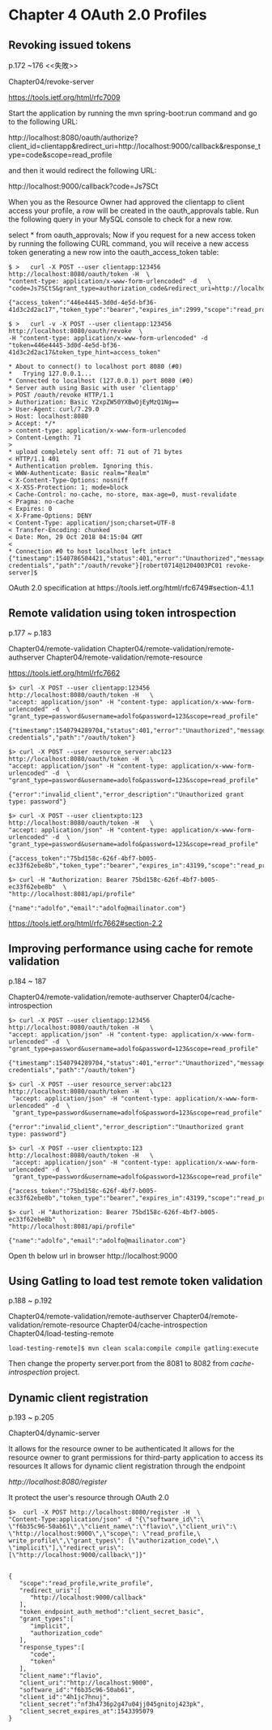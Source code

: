 # Chapter 4  OAuth 2.0 Profiles

## Revoking issued tokens
p.172 ~176
<<失敗>>

Chapter04/​revoke-​server
 
https://tools.ietf.org/html/rfc7009 

 

Start the application by running the mvn spring-boot:run command and go to the following URL:

http://localhost:8080/oauth/authorize?client_id=clientapp&redirect_uri=http://localhost:9000/callback&response_type=code&scope=read_profile

and then it would redirect the following URL:

http://localhost:9000/callback?code=Js7SCt

When you as the Resource Owner had approved the clientapp to client access your profile, a row will be created in the oauth_approvals table. Run the following query in your MySQL console to check for a new row.

select * from oauth_approvals;
Now if you request for a new access token by running the following CURL command, you will receive a new access token generating a new row into the oauth_access_token table:

```
$ >   curl -X POST --user clientapp:123456 http://localhost:8080/oauth/token -H  \
"content-type: application/x-www-form-urlencoded" -d   \
"code=Js7SCtS&grant_type=authorization_code&redirect_uri=http://localhost:9000/callback&scope=read_profile"

{"access_token":"446e4445-3d0d-4e5d-bf36-41d3c2d2ac17","token_type":"bearer","expires_in":2999,"scope":"read_profile"}

$ >   curl -v -X POST --user clientapp:123456 http://localhost:8080/oauth/revoke  \
-H "content-type: application/x-www-form-urlencoded" -d "token=446e4445-3d0d-4e5d-bf36-41d3c2d2ac17&token_type_hint=access_token"

* About to connect() to localhost port 8080 (#0)
*   Trying 127.0.0.1...
* Connected to localhost (127.0.0.1) port 8080 (#0)
* Server auth using Basic with user 'clientapp'
> POST /oauth/revoke HTTP/1.1
> Authorization: Basic Y2xpZW50YXBwOjEyMzQ1Ng==
> User-Agent: curl/7.29.0
> Host: localhost:8080
> Accept: */*
> content-type: application/x-www-form-urlencoded
> Content-Length: 71
> 
* upload completely sent off: 71 out of 71 bytes
< HTTP/1.1 401 
* Authentication problem. Ignoring this.
< WWW-Authenticate: Basic realm="Realm"
< X-Content-Type-Options: nosniff
< X-XSS-Protection: 1; mode=block
< Cache-Control: no-cache, no-store, max-age=0, must-revalidate
< Pragma: no-cache
< Expires: 0
< X-Frame-Options: DENY
< Content-Type: application/json;charset=UTF-8
< Transfer-Encoding: chunked
< Date: Mon, 29 Oct 2018 04:15:04 GMT
< 
* Connection #0 to host localhost left intact
{"timestamp":1540786504421,"status":401,"error":"Unauthorized","message":"Bad credentials","path":"/oauth/revoke"}[robert0714@1204003PC01 revoke-server]$ 

```

OAuth 2.0
specification at https:/​/tools.ietf.org/html/rfc6749#section-4.1.1


## Remote validation using token introspection
p.177 ~ p.183

Chapter04/​remote-validation
Chapter04/​remote-validation/remote-authserver
Chapter04/​remote-validation/remote-resource

https://tools.ietf.org/html/rfc7662

 ```
$> curl -X POST --user clientapp:123456 http://localhost:8080/oauth/token -H   \
"accept: application/json" -H "content-type: application/x-www-form-urlencoded" -d  \
"grant_type=password&username=adolfo&password=123&scope=read_profile"

{"timestamp":1540794289704,"status":401,"error":"Unauthorized","message":"Bad credentials","path":"/oauth/token"}

$> curl -X POST --user resource_server:abc123 http://localhost:8080/oauth/token -H   \
 "accept: application/json" -H "content-type: application/x-www-form-urlencoded" -d  \
 "grant_type=password&username=adolfo&password=123&scope=read_profile"

{"error":"invalid_client","error_description":"Unauthorized grant type: password"}

$> curl -X POST --user clientxpto:123 http://localhost:8080/oauth/token -H   \
 "accept: application/json" -H "content-type: application/x-www-form-urlencoded" -d  \
 "grant_type=password&username=adolfo&password=123&scope=read_profile"

{"access_token":"75bd158c-626f-4bf7-b005-ec33f62ebe8b","token_type":"bearer","expires_in":43199,"scope":"read_profile"}

$> curl -H "Authorization: Bearer 75bd158c-626f-4bf7-b005-ec33f62ebe8b"  \
"http://localhost:8081/api/profile"

{"name":"adolfo","email":"adolfo@mailinator.com"}

```

https://tools.ietf.org/html/rfc7662#section-2.2



## Improving performance using cache for remote validation
p.184 ~ 187
 

Chapter04/​remote-validation/remote-authserver
Chapter04/cache-introspection
 

```
$> curl -X POST --user clientapp:123456 http://localhost:8080/oauth/token -H   \
"accept: application/json" -H "content-type: application/x-www-form-urlencoded" -d  \
"grant_type=password&username=adolfo&password=123&scope=read_profile"

{"timestamp":1540794289704,"status":401,"error":"Unauthorized","message":"Bad credentials","path":"/oauth/token"}

$> curl -X POST --user resource_server:abc123 http://localhost:8080/oauth/token -H   \
 "accept: application/json" -H "content-type: application/x-www-form-urlencoded" -d  \
 "grant_type=password&username=adolfo&password=123&scope=read_profile"

{"error":"invalid_client","error_description":"Unauthorized grant type: password"}

$> curl -X POST --user clientxpto:123 http://localhost:8080/oauth/token -H   \
 "accept: application/json" -H "content-type: application/x-www-form-urlencoded" -d  \
 "grant_type=password&username=adolfo&password=123&scope=read_profile"

{"access_token":"75bd158c-626f-4bf7-b005-ec33f62ebe8b","token_type":"bearer","expires_in":43199,"scope":"read_profile"}

$> curl -H "Authorization: Bearer 75bd158c-626f-4bf7-b005-ec33f62ebe8b"  \
"http://localhost:8081/api/profile"

{"name":"adolfo","email":"adolfo@mailinator.com"}

```

Open th below url in browser
http://localhost:9000

## Using Gatling to load test remote token validation
p.188 ~ p.192

Chapter04/​remote-validation/remote-authserver
Chapter04/​remote-validation/remote-resource
Chapter04/cache-introspection 
Chapter04/load-testing-remote

```
load-testing-remote]$ mvn clean scala:compile compile gatling:execute
```

Then change the property server.port from the 8081 to 8082 from  *cache-introspection* project.

## Dynamic client registration
p.193 ~ p.205

Chapter04/dynamic-server

It allows for the resource owner to be authenticated
It allows for the resource owner to grant permissions for third-party application to access its resources
It allows for dynamic client registration through the endpoint

*http://localhost:8080/register*

It protect the user's resource through OAuth 2.0

```
$>  curl -X POST http://localhost:8080/register -H  \
"Content-Type:application/json" -d "{\"software_id\":\
\"f6b35c96-50ab61\",\"client_name\":\"flavio\",\"client_uri\":\
\"http://localhost:9000\",\"scope\": \"read_profile,\
write_profile\",\"grant_types\": [\"authorization_code\",\
\"implicit\"],\"redirect_uris\": [\"http://localhost:9000/callback\"]}"
 
 
{  
   "scope":"read_profile,write_profile",
   "redirect_uris":[  
      "http://localhost:9000/callback"
   ],
   "token_endpoint_auth_method":"client_secret_basic",
   "grant_types":[  
      "implicit",
      "authorization_code"
   ],
   "response_types":[  
      "code",
      "token"
   ],
   "client_name":"flavio",
   "client_uri":"http://localhost:9000",
   "software_id":"f6b35c96-50ab61",
   "client_id":"4h1jc7hnuj",
   "client_secret":"nf3h4736p2g47u04jj045gnitoj423pk",
   "client_secret_expires_at":1543395079
}

```
